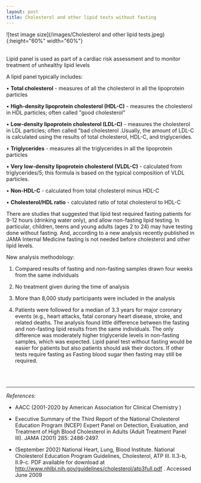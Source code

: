 ```yaml
---
layout: post
title: Cholesterol and other lipid tests without fasting 
---
```



![test image size](/images/Cholesterol and other lipid tests.jpeg){:height="60%" width="60%"}

<br>
Lipid panel is used as part of a cardiac risk assessment and to monitor treatment of unhealthy lipid levels

A lipid panel typically includes:

• **Total cholesterol** - measures of all the cholesterol in all the lipoprotein particles
    
• **High-density lipoprotein cholesterol (HDL-C)** - measures the cholesterol in HDL particles; often called "good cholesterol" 

• **Low-density lipoprotein cholesterol (LDL-C)** - measures the cholesterol in LDL particles; often called "bad cholesterol .Usually, the amount of LDL-C is calculated using the results of total cholesterol, HDL-C, and triglycerides.
    
• **Triglycerides** - measures all the triglycerides in all the lipoprotein particles
    
• **Very low-density lipoprotein cholesterol (VLDL-C)** - calculated from triglycerides/5; this formula is based on the typical composition of VLDL particles.
   
• **Non-HDL-C** - calculated from total cholesterol minus HDL-C
    
• **Cholesterol/HDL ratio** - calculated ratio of total cholesterol to HDL-C
    
    
There are studies that suggested that lipid test required fasting patients for 9-12 hours (drinking water only), and allow non-fasting lipid testing. In particular, children, teens and young adults (ages 2 to 24) may have testing done without fasting. And, according to a new analysis recently published in JAMA Internal Medicine fasting is not needed before cholesterol and other lipid levels. 


New analysis methodology:

1. Compared results of fasting and non-fasting samples drawn four weeks from the same individuals

2. No treatment given during the time of analysis 

3. More than 8,000 study participants were included in the analysis

4. Patients were followed for a median of 3.3 years for major coronary events (e.g., heart attacks, fatal coronary heart disease, stroke, and related deaths.
The analysis found little difference between the fasting and non-fasting lipid results from the same individuals. The only difference was moderately higher triglyceride levels in non-fasting samples, which was expected.  Lipid panel test without fasting  would be easier for patients but also patients should ask their doctors. If other tests require fasting as Fasting blood sugar then fasting may still be required.
<br>
<br>

---

*References:*

- AACC (2001-2020 by American Association for Clinical Chemistry )

- Executive Summary of the Third Report of the National Cholesterol Education Program (NCEP) Expert Panel on Detection, Evaluation, and Treatment of High Blood Cholesterol in Adults (Adult Treatment Panel III). JAMA (2001) 285: 2486-2497.

- (September 2002) National Heart, Lung, Blood Institute. National Cholesterol Education Program Guidelines, Cholesterol, ATP III. II.3-b, II.9-c. PDF available for download at http://www.nhlbi.nih.gov/guidelines/cholesterol/atp3full.pdf . Accessed June 2009
